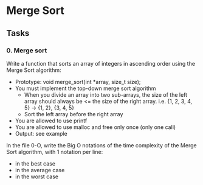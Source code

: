 # Merge Sort

## Tasks

### 0. Merge sort

Write a function that sorts an array of integers in ascending order using the Merge Sort algorithm:

- Prototype: void merge_sort(int *array, size_t size);
- You must implement the top-down merge sort algorithm
    - When you divide an array into two sub-arrays, the size of the left array should always be <= the size of the right array. i.e. {1, 2, 3, 4, 5} -> {1, 2}, {3, 4, 5}
    - Sort the left array before the right array
- You are allowed to use printf
- You are allowed to use malloc and free only once (only one call)
- Output: see example

In the file 0-O, write the Big O notations of the time complexity of the Merge Sort algorithm, with 1 notation per line:

- in the best case
- in the average case
- in the worst case